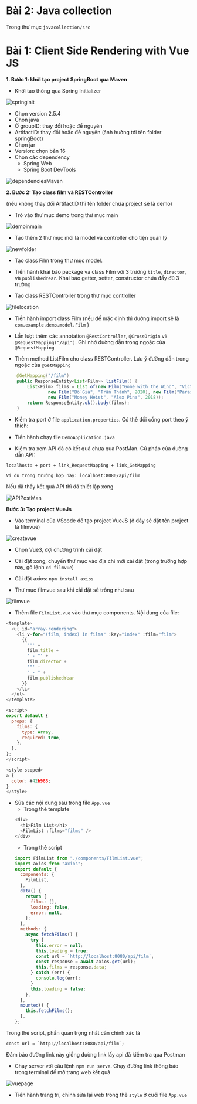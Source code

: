 # Bài 2: Java collection

Trong thư mục `javacollection/src`

# Bài 1: Client Side Rendering with Vue JS

**1. Bước 1: khởi tạo project SpringBoot qua Maven**

- Khởi tạo thông qua Spring Initializer

![springinit](img/springinit.png)

- Chọn version 2.5.4
- Chọn java
- Ở groupID: thay đổi hoặc để nguyên
- ArtifactID: thay đổi hoặc để nguyên (ảnh hưởng tới tên folder springBoot)
- Chọn jar
- Version: chọn bản 16
- Chọn các dependency
  - Spring Web
  - Spring Boot DevTools

![dependenciesMaven
](img/dependencies.png)

**2. Bước 2: Tạo class film và RESTController**

(nếu không thay đổi ArtifactID thì tên folder chứa project sẽ là demo)

- Trỏ vào thư mục demo trong thư mục main

![demoinmain
](img/demoinmain.png)

- Tạo thêm 2 thư mục mới là model và controller cho tiện quản lý

![newfolder](img/newfolder.png)

- Tạo class Film trong thư mục model.

- Tiến hành khai báo package và class Film với 3 trường `title`, `director`, và `publishedYear`. Khai báo getter, setter, constructor chứa đầy đủ 3 trường

- Tạo class RESTController trong thư mục controller

![filelocation](img/filelocation.png)

- Tiến hành import class Film (nếu để mặc định thì đường import sẽ là `com.example.demo.model.Film` )

- Lần lượt thêm các annotation `@RestController`,
  `@CrossOrigin` và `@RequestMapping("/api")`. Ghi nhớ đường dẫn trong ngoặc của `@RequestMapping`

- Thêm method ListFilm cho class RESTController. Lưu ý đường dẫn trong ngoặc của `@GetMapping`

```java
    @GetMapping("/film")
    public ResponseEntity<List<Film>> listFilm() {
        List<Film> films = List.of(new Film("Gone with the Wind", "Victor Fleming, David O. Selznick", 1939),
                new Film("Bố Già", "Trấn Thành", 2020), new Film("Parasite", "Bong Joon-ho", 2019),
                new Film("Money Heist", "Alex Pina", 2018));
        return ResponseEntity.ok().body(films);
    }
```

- Kiểm tra port ở file `application.properties`. Có thể đổi cổng port theo ý thích:

- Tiến hành chạy file `DemoApplication.java`

- Kiểm tra xem API đã có kết quả chưa qua PostMan. Cú pháp của đường dẫn API:

```
localhost: + port + link_RequestMapping + link_GetMapping

Ví dụ trong trường hợp này: localhost:8080/api/film
```

Nếu đã thấy kết quả API thì đã thiết lập xong

![APIPostMan](img/postman.png)

**Bước 3: Tạo project VueJs**

- Vào terminal của VScode để tạo project VueJS
  (ở đây sẽ đặt tên project là filmvue)

![createvue](img/createvue.png)

- Chọn Vue3, đợi chương trình cài đặt

- Cài đặt xong, chuyển thư mục vào địa chỉ mới cài đặt (trong trường hợp này, gõ lệnh `cd filmvue`)

- Cài đặt axios: `npm install axios`

- Thư mục filmvue sau khi cài đặt sẽ trông như sau

![filmvue](img/filmvue.png)

- Thêm file `FilmList.vue` vào thư mục components. Nội dung của file:

```javascript
<template>
  <ul id="array-rendering">
    <li v-for="(film, index) in films" :key="index" :film="film">
      {{
        '"' +
        film.title +
        ' - "' +
        film.director +
        '"' +
        " - " +
        film.publishedYear
      }}
    </li>
  </ul>
</template>

<script>
export default {
  props: {
    films: {
      type: Array,
      required: true,
    },
  },
};
</script>

<style scoped>
a {
  color: #42b983;
}
</style>
```

- Sửa các nội dung sau trong file `App.vue`
  - Trong thẻ template
  ```javascript
  <div>
    <h1>Film List</h1>
    <FilmList :films="films" />
  </div>
  ```
  - Trong thẻ script
  ```javascript
  import FilmList from "./components/FilmList.vue";
  import axios from "axios";
  export default {
    components: {
      FilmList,
    },
    data() {
      return {
        films: [],
        loading: false,
        error: null,
      };
    },
    methods: {
      async fetchFilms() {
        try {
          this.error = null;
          this.loading = true;
          const url = `http://localhost:8080/api/film`;
          const response = await axios.get(url);
          this.films = response.data;
        } catch (err) {
          console.log(err);
        }
        this.loading = false;
      },
    },
    mounted() {
      this.fetchFilms();
    },
  };
  ```

Trong thẻ script, phần quan trọng nhất cần chính xác là

```
const url = `http://localhost:8080/api/film`;
```

Đảm bảo đường link này giống đường link lấy api đã kiểm tra qua Postman

- Chạy server với câu lệnh `npm run serve`. Chạy đường link thông báo trong terminal để mở trang web kết quả

![vuepage](img/vuepage.png)

- Tiến hành trang trí, chỉnh sửa lại web trong thẻ `style` ở cuối file `App.vue`
